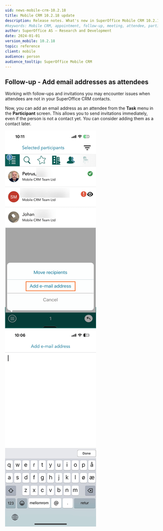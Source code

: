 ```yaml
---
uid: news-mobile-crm-10.2.18
title: Mobile CRM 10.2.18 update
description: Release notes. What's new in SuperOffice Mobile CRM 10.2.18
#keywords: Mobile CRM, appointment, follow-up, meeting, attendee, participant
author: SuperOffice AS – Research and Development
date: 2024-01-01
version_mobile: 10.2.18
topic: reference
client: mobile
audience: person
audience_tooltip: SuperOffice Mobile CRM
---
```


<!-- # Mobile CRM 10.2.18 update -->

## Follow-up - Add email addresses as attendees

Working with follow-ups and invitations you may encounter issues when attendees are not in your SuperOffice CRM contacts.

Now, you can add an email address as an attendee from the **Task** menu in the **Participant** screen. This allows you to send invitations immediately, even if the person is not a contact yet. You can consider adding them as a contact later.

![Appointment - Task with Add email address as participant -app-screen][img1] ![Appointment - Add email address as participant -app-screen][img2]

<!-- Referenced links-->

<!-- Referenced images -->
[img1]: ../../../media/mobile/mobile-add-email-as-attendee.png
[img2]: ../../../media/mobile/mobile-add-email-address.png
